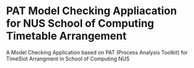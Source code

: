PAT Model Checking Appliacation for NUS School of Computing Timetable Arrangement
=====

A Model Checking Application based on PAT (Process Analysis Toolkit) for TimeSlot Arrangment in School of Computing NUS
